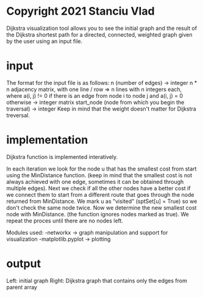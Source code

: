# Copyright 2021 Stanciu Vlad

Dijkstra visualization tool allows you to see the initial graph and the result of
the Dijkstra shortest path for a directed, connected, weighted graph given by the user
using an input file.

# input

The format for the input file is as follows:
n (number of edges) -> integer
n * n adjacency matrix, with one line / row => n lines with n integers each,
		      where a(i, j) != 0 if there is an edge from node i to node j
		      and a(i, j) = 0 otherwise
      -> integer matrix
start_node (node from which you begin the traversal) -> integer
Keep in mind that the weight doesn't matter for Dijkstra treversal.

# implementation

Dijkstra function is implemented interatively.

In each iteration we look for the node u that has the smallest cost from start
using the MinDistance function. (keep in mind that the smallest cost is not
always achieved with one edge, sometimes it can be obtained through multiple edges).
Next we check if all the other nodes have a better cost if we connect them
to start from a different route that goes through the node returned from MinDistance.
We mark u as "visited" (sptSet[u] = True) so we don't check the same node twice.
Now we determine the new smallest cost node with MinDistance. (the function
ignores nodes marked as true).
We repeat the proces until there are no nodes left. 

Modules used:
-networkx -> graph manipulation and support for visualization
-matplotlib.pyplot -> plotting

# output

Left: initial graph
Right: Dijkstra graph that contains only the edges from parent array
